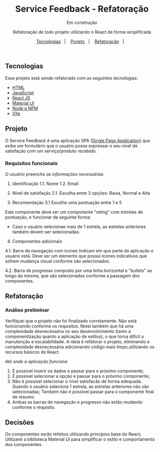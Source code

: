 <h1 align="center"> Service Feedback - Refatoração </h1>
<p align="center">Em construção</p>

<p align="center">
Refatoração de todo projeto utilizando o React de forma simplificada
</p>

<p align="center">
  <a href="#Tecnologias">Tecnologias</a>&nbsp;&nbsp;&nbsp;|&nbsp;&nbsp;&nbsp;
  <a href="#Projeto">Projeto</a>&nbsp;&nbsp;&nbsp;|&nbsp;&nbsp;&nbsp;
  <a href="#Refatoração">Refatoração</a>&nbsp;&nbsp;&nbsp;|&nbsp;&nbsp;&nbsp;
</p>

<br>

## Tecnologias

Esse projeto está sendo refatorado com as seguintes tecnologias:

- [HTML](https://developer.mozilla.org/pt-BR/docs/Web/HTML)
- [JavaScript](https://developer.mozilla.org/pt-BR/docs/Web/JavaScript)
- [React JS](https://pt-br.reactjs.org/)
- [Material UI](https://mui.com)
- [Node e NPM](https://nodejs.org/)
- [Vite](https://vitejs.dev/)

## Projeto

O Service Feedback é uma aplicação SPA ([Single Page Application](https://en.wikipedia.org/wiki/Single-page_application)) que exibe um formulário que o usuário possa expressar o seu nível de satisfação com um serviço/produto recebido.

### Requisitos funcionais

_O usuário preenche as informações necessárias_

1. Identificação
   1.1. Nome
   1.2. Email

2. Nível de satisfação
   2.1. Escolha entre 3 opções: Baixa, Normal e Alta

3. Recomendação
   3.1 Escolhe uma pontuação entre 1 e 5

Este componente deve ser um componente "rating" com estrelas de pontuação, e funcionar da seguinte forma:

- Caso o usuário selecionae mais de 1 estrela, as estrelas anteriores também devem ser selecionadas.

4. Componentes adicionais

4.1. Barra de navegação com ícones
Indicam em que parte da aplicação o usuário está. Deve ser um elemento que possui ícones indicativos que sofrem mudança visual conforme são selecionados.

4.2. Barra de progresso composto por uma linha horizontal e "bullets" ao longo da mesma, que são selecionados conforme a passagem dos componentes.

## Refatoração

### Análise preliminar

Verifiquei que o projeto não foi finalizado corretamente. Não está funcionando conforme os requisitos.
Notei também que há uma complexidade desnecessária no seu desenvolvimento (tanto a componentização quanto a aplicação de estilos), o que torna difícil a manutenção e escalabilidade.
A ideia é refatorar o projeto, eliminando a complexidade desnecessária adicionando código mais limpo,utilizando os recursos básicos do React.

_Até onde a aplicação funciona_

1. É possível inserir os dados e passar para o próximo componente;
2. É possível selecionar a opção e passar para o próximo componente;
3. Não é possível selecionar o nível satisfacão de forma adequada. Quando o usuário seleciona 1 estrela, as estrelas anteriores não são selecionadas;
   Também não é possível passar para o componente final de resumo.
4. Ambas as barras de navegação e progresso não estão mudando conforme o requisito.

## Decisões

Os componentes serão refeitos utilizando princípios base do React;
Utilizarei a biblioteca Material UI para simplificar o estilo e comportamento dos componentes.

